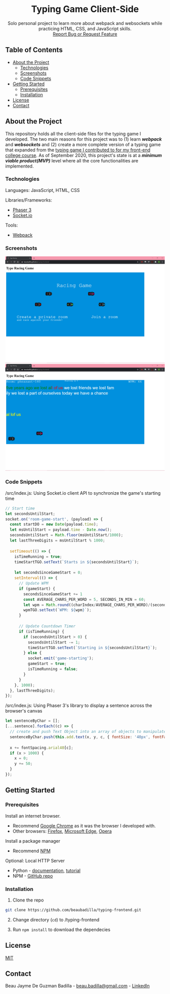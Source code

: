 <br />
<p align="center">
  <h1 align="center">Typing Game Client-Side</h1>

  <p align="center">
    Solo personal project to learn more about webpack and websockets while practicing HTML, CSS, and JavaScript skills.
    <br />
    <a href="https://github.com/beaubadilla/typing-frontend/issues">Report Bug or Request Feature</a>
  </p>
</p>

## Table of Contents

* [About the Project](#about-the-project)
  * [Technologies](#technologies)
  * [Screenshots](#screenshots)
  * [Code Snippets](#code-snippets)
* [Getting Started](#getting-started)
  * [Prerequisites](#prerequisites)
  * [Installation](#installation)
* [License](#license)
* [Contact](#contact)

## About the Project

This repository holds all the client-side files for the typing game I developed. The two main reasons for this project was to (1) learn ***webpack*** and ***websockets*** and (2) create a more complete version of a typing game that expanded from the [typing game I contributed to for my front-end college course](https://github.com/beaubadilla/cpsc349_frontend_engineering). As of September 2020, this project's state is at a ***minimum viable product(MVP)*** level where all the core functionalities are implemented.

### Technologies
Languages: JavaScript, HTML, CSS

Libraries/Frameworks:
* [Phaser 3](https://phaser.io/phaser3)
* [Socket.io](https://socket.io/)

Tools:
* [Webpack](https://webpack.js.org/)

### Screenshots

![typing-frontend-1-screenshot][typing-frontend-1-screenshot]
![typing-frontend-2-screenshot][typing-frontend-2-screenshot]

### Code Snippets

/src/index.js: Using Socket.io client API to synchronize the game's starting time
```javascript
// Start time
let secondsUntilStart;
socket.on('room-game-start', (payload) => {
  const startDO = new Date(payload.time);
  let msUntilStart = payload.time - Date.now();
  secondsUntilStart = Math.floor(msUntilStart/1000);
  let lastThreeDigits = msUntilStart % 1000;

  setTimeout(() => {
    isTimeRunning = true;
    timeStartTGO.setText(`Starts in ${secondsUntilStart}`);

    let secondsSinceGameStart = 0;
    setInterval(() => {
      // Update WPM
      if (gameStart) {
        secondsSinceGameStart += 1
        const AVERAGE_CHARS_PER_WORD = 5, SECONDS_IN_MIN = 60;
        let wpm = Math.round((charIndex/AVERAGE_CHARS_PER_WORD)/(secondsSinceGameStart/SECONDS_IN_MIN)).toString(); // here, charIndex represents how many characters the user has correctly typed
        wpmTGO.setText(`WPM: ${wpm}`);
      }

      // Update Countdown Timer
      if (isTimeRunning) {
        if (secondsUntilStart > 0) {
          secondsUntilStart -= 1;
          timeStartTGO.setText(`Starting in ${secondsUntilStart}`);
        } else {
          socket.emit('game-starting');
          gameStart = true;
          isTimeRunning = false;
        }
      }
    }, 1000);
  }, lastThreeDigits);
});
```

/src/index.js: Using Phaser 3's library to display a sentence across the browser's canvas
```javascript
let sentenceByChar = [];
[...sentence].forEach((c) => {
  // create and push Text Object into an array of objects to manipulate each character (especially style)
  sentenceByChar.push(this.add.text(x, y, c, { fontSize: '40px', fontFamily: 'Arial'}));
  
  x += fontSpacing.arial40[c];
  if (x > 1000) {
    x = 0;
    y += 50;
  }
});
```

## Getting Started

### Prerequisites

Install an internet browser. 
* Recommend [Google Chrome](https://www.google.com/chrome/) as it was the browser I developed with. 
* Other browsers: [Firefox](https://www.mozilla.org/en-US/firefox/browsers/), [Microsoft Edge](https://www.microsoft.com/en-us/edge), [Opera](https://www.opera.com/)

Install a package manager
* Recommend [NPM](https://www.npmjs.com/)

Optional: Local HTTP Server
* Python - [documentation](https://docs.python.org/3/library/http.server.html), [tutorial](https://developer.mozilla.org/en-US/docs/Learn/Common_questions/set_up_a_local_testing_server)
* NPM - [GitHub repo](https://github.com/http-party/http-server)

### Installation

1. Clone the repo
```sh
git clone https://github.com/beaubadilla/typing-frontend.git
```
2. Change directory (```cd```) to /typing-frontend

3. Run ```npm install``` to download the dependecies

## License
[MIT](https://choosealicense.com/licenses/mit/)

## Contact

Beau Jayme De Guzman Badilla - beau.badilla@gmail.com - [LinkedIn](https://www.linkedin.com/in/beau-jayme-badilla/)


[typing-frontend-1-screenshot]: /readme-typing-frontend-1.jpg
[typing-frontend-2-screenshot]: /readme-typing-frontend-2.jpg
